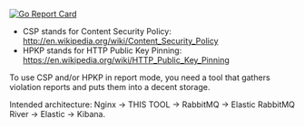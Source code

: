 [![Go Report Card](https://goreportcard.com/badge/github.com/skbkontur/cspreport)](https://goreportcard.com/report/github.com/skbkontur/cspreport)

- CSP stands for Content Security Policy: http://en.wikipedia.org/wiki/Content_Security_Policy
- HPKP stands for HTTP Public Key Pinning: https://en.wikipedia.org/wiki/HTTP_Public_Key_Pinning

To use CSP and/or HPKP in report mode, you need a tool that gathers violation reports and puts them into a decent storage.

Intended architecture: Nginx -> THIS TOOL -> RabbitMQ -> Elastic RabbitMQ River -> Elastic -> Kibana.
